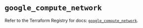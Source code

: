 # `google_compute_network`

Refer to the Terraform Registry for docs: [`google_compute_network`](https://registry.terraform.io/providers/hashicorp/google/5.30.0/docs/resources/compute_network).
